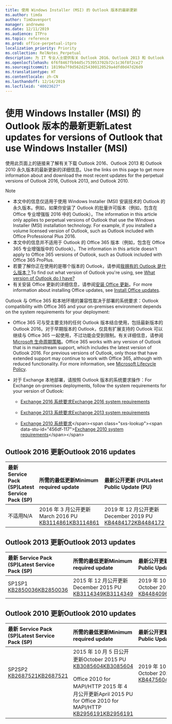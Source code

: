 ```yaml
---
title: 使用 Windows Installer (MSI) 的 Outlook 版本的最新更新
ms.author: timda
author: TimDavenport
manager: andrewmo
ms.date: 12/11/2019
ms.audience: ITPro
ms.topic: reference
ms.prod: office-perpetual-itpro
localization_priority: Priority
ms.collection: RelNotes_Perpetual
description: 为 IT 专业人士提供有关 Outlook 2016、Outlook 2013 和 Outlook 2010 永久版本的最新更新信息的链接
ms.openlocfilehash: 6f6f8467fb94d5c753953702b72c1c36f8f2ce27
ms.sourcegitcommit: 18190a7f0d562d254300120529a4dfd0d47d26d9
ms.translationtype: HT
ms.contentlocale: zh-CN
ms.lasthandoff: 12/14/2019
ms.locfileid: "40023627"
---
```

# <a name="latest-updates-for-versions-of-outlook-that-use-windows-installer-msi"></a><span data-ttu-id="456df-103">使用 Windows Installer (MSI) 的 Outlook 版本的最新更新</span><span class="sxs-lookup"><span data-stu-id="456df-103">Latest updates for versions of Outlook that use Windows Installer (MSI)</span></span>

<span data-ttu-id="456df-104">使用此页面上的链接来了解有关下载 Outlook 2016、Outlook 2013 和 Outlook 2010 永久版本的最新更新的详细信息。</span><span class="sxs-lookup"><span data-stu-id="456df-104">Use the links on this page to get more information about and download the most recent updates for the perpetual versions of Outlook 2016, Outlook 2013, and Outlook 2010.</span></span>
  
> [!NOTE]
> - <span data-ttu-id="456df-p101">本文中的信息仅适用于使用 Windows Installer (MSI) 安装技术的 Outlook 的永久版本。例如，如果你安装了 Outlook 的批量许可版本（例如，包含在 Office 专业增强版 2016 中的 Outlook）。</span><span class="sxs-lookup"><span data-stu-id="456df-p101">The information in this article only applies to perpetual versions of Outlook that use the Windows Installer (MSI) installation technology. For example, if you installed a volume licensed version of Outlook, such as Outlook included with Office Professional Plus 2016.</span></span>
> - <span data-ttu-id="456df-107">本文中的信息并不适用于 Outlook 的 Office 365 版本（例如，包含在 Office 365 专业增强版中的 Outlook）。</span><span class="sxs-lookup"><span data-stu-id="456df-107">The information in this article doesn't apply to Office 365 versions of Outlook, such as Outlook included with Office 365 ProPlus.</span></span>
> - <span data-ttu-id="456df-108">若要了解你正在使用的是哪个版本的 Outlook，请参阅[我拥有的 Outlook 是什么版本？](https://support.office.com/article/b3a9568c-edb5-42b9-9825-d48d82b2257c)</span><span class="sxs-lookup"><span data-stu-id="456df-108">To find out what version of Outlook you're using, see [What version of Outlook do I have?](https://support.office.com/article/b3a9568c-edb5-42b9-9825-d48d82b2257c)</span></span>
> - <span data-ttu-id="456df-109">有关安装 Office 更新的详细信息，请参阅[安装 Office 更新](https://support.office.com/article/2ab296f3-7f03-43a2-8e50-46de917611c5)。</span><span class="sxs-lookup"><span data-stu-id="456df-109">For more information about installing Office updates, see [Install Office updates](https://support.office.com/article/2ab296f3-7f03-43a2-8e50-46de917611c5).</span></span> 
  
<span data-ttu-id="456df-110">Outlook 与 Office 365 和本地环境的兼容性取决于部署的系统要求：</span><span class="sxs-lookup"><span data-stu-id="456df-110">Outlook compatibility with Office 365 and your on-premises environment depends on the system requirements for your deployment:</span></span>
  
- <span data-ttu-id="456df-p102">Office 365 可与受主要支持的任何 Outlook 版本结合使用，包括最新版本的 Outlook 2016。对于早期版本的 Outlook，仅具有扩展支持的 Outlook 可以继续与 Office 365 一起使用，不过功能会受到限制。有关详细信息，请参阅 [Microsoft 生命周期策略](https://support.microsoft.com/lifecycle)。</span><span class="sxs-lookup"><span data-stu-id="456df-p102">Office 365 works with any version of Outlook that is in mainstream support, which includes the latest version of Outlook 2016. For previous versions of Outlook, only those that have extended support may continue to work with Office 365, although with reduced functionality. For more information, see [Microsoft Lifecycle Policy](https://support.microsoft.com/lifecycle).</span></span>
    
- <span data-ttu-id="456df-114">对于 Exchange 本地部署，请按照 Outlook 版本的系统要求操作：</span><span class="sxs-lookup"><span data-stu-id="456df-114">For Exchange on-premises deployments, follow the system requirements for your version of Outlook:</span></span>
    
  - [<span data-ttu-id="456df-115">Exchange 2016 系统要求</span><span class="sxs-lookup"><span data-stu-id="456df-115">Exchange 2016 system requirements</span></span>](https://docs.microsoft.com/Exchange/plan-and-deploy/system-requirements)
    
  - [<span data-ttu-id="456df-116">Exchange 2013 系统要求</span><span class="sxs-lookup"><span data-stu-id="456df-116">Exchange 2013 system requirements</span></span>](https://docs.microsoft.com/exchange/exchange-2013-system-requirements-exchange-2013-help)
    
  - <span data-ttu-id="456df-117">[Exchange 2010 系统要求](https://docs.microsoft.com/previous-versions/office/exchange-server-2010/aa996719(v=exchg.141))</span><span class="sxs-lookup"><span data-stu-id="456df-117">[Exchange 2010 system requirements](https://docs.microsoft.com/previous-versions/office/exchange-server-2010/aa996719(v=exchg.141))</span></span>

   
## <a name="outlook-2016-updates"></a><span data-ttu-id="456df-118">Outlook 2016 更新</span><span class="sxs-lookup"><span data-stu-id="456df-118">Outlook 2016 updates</span></span>

|<span data-ttu-id="456df-119">**最新 Service Pack (SP)**</span><span class="sxs-lookup"><span data-stu-id="456df-119">**Latest Service Pack (SP)**</span></span>|<span data-ttu-id="456df-120">**所需的最低更新**</span><span class="sxs-lookup"><span data-stu-id="456df-120">**Minimum required update**</span></span>|<span data-ttu-id="456df-121">**最新公开更新 (PU)**</span><span class="sxs-lookup"><span data-stu-id="456df-121">**Latest Public Update (PU)**</span></span>|
|:-----|:-----|:-----|
|<span data-ttu-id="456df-122">不适用</span><span class="sxs-lookup"><span data-stu-id="456df-122">N/A</span></span>  <br/> |<span data-ttu-id="456df-123">2016 年 3 月公开更新</span><span class="sxs-lookup"><span data-stu-id="456df-123">March 2016 PU</span></span> <br/>[<span data-ttu-id="456df-124">KB3114861</span><span class="sxs-lookup"><span data-stu-id="456df-124">KB3114861</span></span>](https://support.microsoft.com/help/3114861) <br/> |<span data-ttu-id="456df-125">2019 年 12 月公开更新</span><span class="sxs-lookup"><span data-stu-id="456df-125">December 2019 PU</span></span> <br/>[<span data-ttu-id="456df-126">KB4484172</span><span class="sxs-lookup"><span data-stu-id="456df-126">KB4484172</span></span>](https://support.microsoft.com/help/4484172) 

## <a name="outlook-2013-updates"></a><span data-ttu-id="456df-127">Outlook 2013 更新</span><span class="sxs-lookup"><span data-stu-id="456df-127">Outlook 2013 updates</span></span>

|<span data-ttu-id="456df-128">**最新 Service Pack (SP)**</span><span class="sxs-lookup"><span data-stu-id="456df-128">**Latest Service Pack (SP)**</span></span>|<span data-ttu-id="456df-129">**所需的最低更新**</span><span class="sxs-lookup"><span data-stu-id="456df-129">**Minimum required update**</span></span>|<span data-ttu-id="456df-130">**最新公开更新 (PU)**</span><span class="sxs-lookup"><span data-stu-id="456df-130">**Latest Public Update (PU)**</span></span>|
|:-----|:-----|:-----|
|<span data-ttu-id="456df-131">SP1</span><span class="sxs-lookup"><span data-stu-id="456df-131">SP1</span></span>  <br/>[<span data-ttu-id="456df-132">KB2850036</span><span class="sxs-lookup"><span data-stu-id="456df-132">KB2850036</span></span>](https://go.microsoft.com/fwlink/p/?LinkId=512538) <br/> |<span data-ttu-id="456df-133">2015 年 12 月公开更新</span><span class="sxs-lookup"><span data-stu-id="456df-133">December 2015 PU</span></span> <br/>[<span data-ttu-id="456df-134">KB3114349</span><span class="sxs-lookup"><span data-stu-id="456df-134">KB3114349</span></span>](https://support.microsoft.com/kb/3114349) <br/> |<span data-ttu-id="456df-135">2019 年 10 月公开更新</span><span class="sxs-lookup"><span data-stu-id="456df-135">October 2019 PU</span></span> <br/>[<span data-ttu-id="456df-136">KB4484096</span><span class="sxs-lookup"><span data-stu-id="456df-136">KB4484096</span></span>](https://support.microsoft.com/help/4484096)  |
   
## <a name="outlook-2010-updates"></a><span data-ttu-id="456df-137">Outlook 2010 更新</span><span class="sxs-lookup"><span data-stu-id="456df-137">Outlook 2010 updates</span></span>

|<span data-ttu-id="456df-138">**最新 Service Pack (SP)**</span><span class="sxs-lookup"><span data-stu-id="456df-138">**Latest Service Pack (SP)**</span></span>|<span data-ttu-id="456df-139">**所需的最低更新**</span><span class="sxs-lookup"><span data-stu-id="456df-139">**Minimum required update**</span></span>|<span data-ttu-id="456df-140">**最新公开更新 (PU)**</span><span class="sxs-lookup"><span data-stu-id="456df-140">**Latest Public Update (PU)**</span></span>|
|:-----|:-----|:-----|
|<span data-ttu-id="456df-141">SP2</span><span class="sxs-lookup"><span data-stu-id="456df-141">SP2</span></span> <br/>[<span data-ttu-id="456df-142">KB2687521</span><span class="sxs-lookup"><span data-stu-id="456df-142">KB2687521</span></span>](https://go.microsoft.com/fwlink/p/?LinkId=512542) <br><br><br><br/> |<span data-ttu-id="456df-143">2015 年 10 月 5 日公开更新</span><span class="sxs-lookup"><span data-stu-id="456df-143">October 2015 PU</span></span> <br/> [<span data-ttu-id="456df-144">KB3085604</span><span class="sxs-lookup"><span data-stu-id="456df-144">KB3085604</span></span>](https://support.microsoft.com/kb/3085604) <br/><br/>  <span data-ttu-id="456df-145">Office 2010 for MAPI/HTTP 2015 年 4 月公开更新</span><span class="sxs-lookup"><span data-stu-id="456df-145">April 2015 PU for Office 2010 for MAPI/HTTP</span></span> <br/> [<span data-ttu-id="456df-146">KB2956191</span><span class="sxs-lookup"><span data-stu-id="456df-146">KB2956191</span></span>](https://support.microsoft.com/help/2956191/april-14-2015-update-for-office-2010-kb2956191) <br/> |<span data-ttu-id="456df-147">2019 年 10 月公开更新</span><span class="sxs-lookup"><span data-stu-id="456df-147">October 2019 PU</span></span> <br/>[<span data-ttu-id="456df-148">KB4475604</span><span class="sxs-lookup"><span data-stu-id="456df-148">KB4475604</span></span>](https://support.microsoft.com/help/4475604) <br><br><br><br/>|
   

